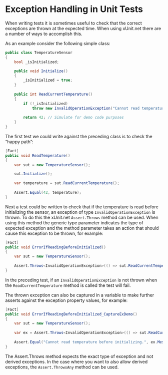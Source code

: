 # Exception Handling in Unit Tests

When writing tests it is sometimes useful to check that the correct exceptions are thrown at the expected time. When using xUnit.net there are a number of ways to accomplish this.

As an example consider the following simple class:

```csharp
public class TemperatureSensor
{
    bool _isInitialized;

    public void Initialize()
    {
        _isInitialized = true;
    }
 
    public int ReadCurrentTemperature()
    {
        if (!_isInitialized)
            throw new InvalidOperationException("Cannot read temperature before initializing.");
 
        return 42; // Simulate for demo code purposes
    }        
}
```

The first test we could write against the preceding class is to check the “happy path”:

```csharp
[Fact]
public void ReadTemperature()
{
    var sut = new TemperatureSensor();

    sut.Initialize();
 
    var temperature = sut.ReadCurrentTemperature();
 
    Assert.Equal(42, temperature);
}
```

Next a test could be written to check that if the temperature is read before initializing the sensor, an exception of type `InvalidOperationException` is thrown. To do this the xUnit.net `Assert.Throws` method can be used. When using this method the generic type parameter indicates the type of expected exception and the method parameter takes an action that should cause this exception to be thrown, for example:

```csharp
[Fact]
public void ErrorIfReadingBeforeInitialized()
{
    var sut = new TemperatureSensor();
 
    Assert.Throws<InvalidOperationException>(() => sut.ReadCurrentTemperature());
}
```

In the preceding test, if an `InvalidOperationException` is not thrown when the `ReadCurrentTemperature` method is called the test will fail.

The thrown exception can also be captured in a variable to make further asserts against the exception property values, for example:

```csharp
[Fact]
public void ErrorIfReadingBeforeInitialized_CaptureExDemo()
{
    var sut = new TemperatureSensor();
 
    var ex = Assert.Throws<InvalidOperationException>(() => sut.ReadCurrentTemperature());
 
    Assert.Equal("Cannot read temperature before initializing.", ex.Message);
}
```

The Assert.Throws method expects the exact type of exception and not derived exceptions. In the case where you want to also allow derived exceptions, the `Assert.ThrowsAny` method can be used.

